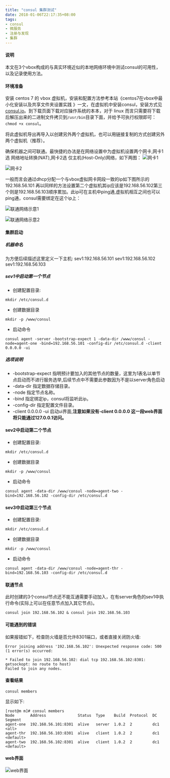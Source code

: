```yaml
---
title: "consul 集群测试"
date: 2018-01-06T22:17:35+08:00
tags:
- consul
- 微服务
- 注册与发现
- 集群
---
```


#### 说明
本文在3个vbox构成的与真实环境近似的本地网络环境中测试consul的可用性，以及记录使用方法。
#### 环境准备
安装 centos 7 的 vbox 虚拟机，安装和配置方法参考本站《centos7在vbox中最小化安装以及共享文件夹设置实践 》一文，在虚拟机中安装consul，安装方式见[consul.io](https://www.consul.io)。到下载页面下载对应操作系统的本本，对于 linux 而言只需要将下载后解压出来的二进制文件拷贝到`/usr/bin`目录下面，并给予可执行权限即可：`chmod +x consul`。

将此虚拟机导出再导入以创建另外两个虚拟机，也可以用链接复制的方式创建另外两个虚拟机（推荐）。

确保机器之间可联通。最快捷的办法是在网络设置中为虚拟机设置两个网卡,网卡1选 网络地址转换(NAT),网卡2选 仅主机(Host-Only)网络，如下两图：
![网卡1](/images/consul-test/1.png)

![网卡2](/images/consul-test/2.png)

一般而言会通过dhcp分配一个与vbox虚拟网卡网段一致的ip如下图所示的192.168.56.101 再以同样的方法设置第二个虚拟机其ip应该是192.168.56.102第三个则是192.168.56.103顺序累加。此ip可在主机中ping通,虚拟机相互之间也可以ping通，consul需要绑定在这个ip上：

![联通网络示意1](/images/consul-test/3.png)

![联通网络示意2](/images/consul-test/4.png)

#### 集群启动
##### 机器命名
为方便后续描述这里定义一下主机:
sev1:192.168.56.101
sev1:192.168.56.102
sev1:192.168.56.103

##### sev1中启动第一个节点
- 创建配置目录:
```shell
mkdir /etc/consul.d
```
- 创建数据目录

```shell
mkdir -p /www/consul 
```
- 启动命令
```shell
consul agent -server -bootstrap-expect 1 -data-dir /www/consul -node=agent-one -bind=192.168.56.101 -config-dir /etc/consul.d -client 0.0.0.0 -ui
```
##### 选项说明
- -bootstrap-expect 指明预计要加入的其他节点的数量，这里为1表名以单节点启动而不进行服务选举,后续节点中不需要此参数因为不是以server角色启动
- -data-dir 指定数据存储目录。
- -node 指定节点名称。
- -bind 指定绑定ip，consul将监听此ip。
- -config-dir 指定配置文件目录。
- -client 0.0.0.0 -ui  启动ui界面,**注意如果没有-client 0.0.0.0 这一段web界面将只能通过127.0.0.1访问。**
#### sev2中启动第二个节点
- 创建配置目录:
```shell
mkdir /etc/consul.d
```
- 创建数据目录

```shell
mkdir -p /www/consul
```
- 启动命令
```shell
consul agent -data-dir /www/consul -node=agent-two -bind=192.168.56.102 -config-dir /etc/consul.d
```
#### sev3中启动第三个节点
- 创建配置目录:
```shell
mkdir /etc/consul.d
```
- 创建数据目录

```shell
mkdir -p /www/consul
```
- 启动命令
```shell
consul agent -data-dir /www/consul -node=agent-thr -bind=192.168.56.103 -config-dir /etc/consul.d
```
#### 联通节点
此时创建的3个consul节点还不能互通需要手动加入，在有server角色的sev1中执行命令(实际上可以在任意节点加入其它节点)。
```shell
consul join 192.168.56.102 & consul join 192.168.56.103
```

#### 可能遇到的错误
如果报错如下，检查防火墙是否允许8301端口，或者直接关闭防火墙:
```shell
Error joining address '192.168.56.102': Unexpected response code: 500 (1 error(s) occurred:

* Failed to join 192.168.56.102: dial tcp 192.168.56.102:8301: getsockopt: no route to host)
Failed to join any nodes.
```
#### 查看结果
```shell
consul members
```
显示如下:
```shell
[root@m m]# consul members
Node       Address              Status  Type    Build  Protocol  DC   Segment
agent-one  192.168.56.101:8301  alive   server  1.0.2  2         dc1  <all>
agent-thr  192.168.56.103:8301  alive   client  1.0.2  2         dc1  <default>
agent-two  192.168.56.102:8301  alive   client  1.0.2  2         dc1  <default>
```

#### web界面
![web界面](/images/consul-test/5.png)
